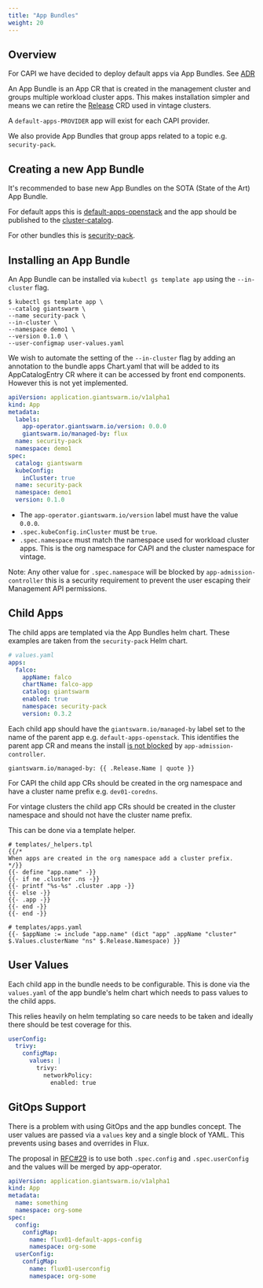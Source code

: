 ```yaml
---
title: "App Bundles"
weight: 20
---
```


## Overview

For CAPI we have decided to deploy default apps via App Bundles.
See [ADR](https://intranet.giantswarm.io/docs/product/architecture-specs-adrs/adr/016-capi-releases/)

An App Bundle is an App CR that is created in the management cluster and groups
multiple workload cluster apps. This makes installation simpler and means we can
retire the [Release](https://docs.giantswarm.io/ui-api/management-api/crd/releases.release.giantswarm.io/)
CRD used in vintage clusters.

A `default-apps-PROVIDER` app will exist for each CAPI provider.

We also provide App Bundles that group apps related to a topic
e.g. `security-pack`.

## Creating a new App Bundle

It's recommended to base new App Bundles on the SOTA (State of the Art) App Bundle.

For default apps this is [default-apps-openstack](https://github.com/giantswarm/default-apps-openstack)
and the app should be published to the [cluster-catalog](https://github.com/giantswarm/cluster-catalog).

For other bundles this is [security-pack](https://github.com/giantswarm/security-pack).

## Installing an App Bundle

An App Bundle can be installed via `kubectl gs template app` using the
`--in-cluster` flag.

```nohighlight
$ kubectl gs template app \
--catalog giantswarm \
--name security-pack \
--in-cluster \
--namespace demo1 \ 
--version 0.1.0 \
--user-configmap user-values.yaml
```

We wish to automate the setting of the `--in-cluster` flag by adding an annotation
to the bundle apps Chart.yaml that will be added to its AppCatalogEntry CR where
it can be accessed by front end components. However this is not yet implemented.

```yaml
apiVersion: application.giantswarm.io/v1alpha1
kind: App
metadata:
  labels:
    app-operator.giantswarm.io/version: 0.0.0
    giantswarm.io/managed-by: flux
  name: security-pack
  namespace: demo1
spec:
  catalog: giantswarm
  kubeConfig:
    inCluster: true
  name: security-pack
  namespace: demo1
  version: 0.1.0
```

- The `app-operator.giantswarm.io/version` label must have the value `0.0.0`.
- `.spec.kubeConfig.inCluster` must be `true`.
- `.spec.namespace` must match the namespace used for workload cluster apps.
This is the org namespace for CAPI and the cluster namespace for vintage.

Note: Any other value for `.spec.namespace` will be blocked by `app-admission-controller`
this is a security requirement to prevent the user escaping their Management API
permissions.

## Child Apps

The child apps are templated via the App Bundles helm chart. These examples
are taken from the `security-pack` Helm chart.

```yaml
# values.yaml
apps:
  falco:
    appName: falco
    chartName: falco-app
    catalog: giantswarm
    enabled: true
    namespace: security-pack
    version: 0.3.2
```

Each child app should have the `giantswarm.io/managed-by` label set to the name
of the parent app e.g. `default-apps-openstack`. This identifies the parent app
CR and means the install [is not blocked](https://docs.giantswarm.io/app-platform/defaulting-validation/#gitops-support) 
by `app-admission-controller`.

```nohighlight
giantswarm.io/managed-by: {{ .Release.Name | quote }}
```

For CAPI the child app CRs should be created in the org namespace and have a
cluster name prefix e.g. `dev01-coredns`.

For vintage clusters the child app CRs should be created in the cluster namespace
and should not have the cluster name prefix.

This can be done via a template helper.

```nohighlight
# templates/_helpers.tpl
{{/*
When apps are created in the org namespace add a cluster prefix.
*/}}
{{- define "app.name" -}}
{{- if ne .cluster .ns -}}
{{- printf "%s-%s" .cluster .app -}}
{{- else -}}
{{- .app -}}
{{- end -}}
{{- end -}}

# templates/apps.yaml 
{{- $appName := include "app.name" (dict "app" .appName "cluster" $.Values.clusterName "ns" $.Release.Namespace) }}
```

## User Values

Each child app in the bundle needs to be configurable. This is done via the
`values.yaml` of the app bundle's helm chart which needs to pass values to the
child apps.

This relies heavily on helm templating so care needs to be taken and ideally
there should be test coverage for this.

```yaml
userConfig:
  trivy:
    configMap:
      values: |
        trivy:
          networkPolicy:
            enabled: true
```

## GitOps Support

There is a problem with using GitOps and the app bundles concept. The user values
are passed via a `values` key and a single block of YAML. This prevents using
bases and overrides in Flux.

The proposal in [RFC#29](https://github.com/giantswarm/rfc/pull/29) is to use
both `.spec.config` and `.spec.userConfig` and the values will be merged by
app-operator.

```yaml
apiVersion: application.giantswarm.io/v1alpha1
kind: App
metadata:
  name: something
  namespace: org-some
spec:
  config:
    configMap:
      name: flux01-default-apps-config
      namespace: org-some
  userConfig:
    configMap:
      name: flux01-userconfig
      namespace: org-some
```
